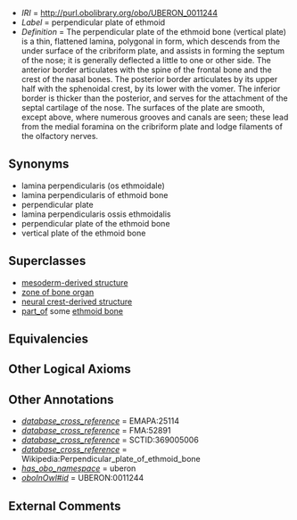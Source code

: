  * *IRI* = http://purl.obolibrary.org/obo/UBERON_0011244
 * *Label* = perpendicular plate of ethmoid
 * *Definition* = The perpendicular plate of the ethmoid bone (vertical plate) is a thin, flattened lamina, polygonal in form, which descends from the under surface of the cribriform plate, and assists in forming the septum of the nose; it is generally deflected a little to one or other side. The anterior border articulates with the spine of the frontal bone and the crest of the nasal bones. The posterior border articulates by its upper half with the sphenoidal crest, by its lower with the vomer. The inferior border is thicker than the posterior, and serves for the attachment of the septal cartilage of the nose. The surfaces of the plate are smooth, except above, where numerous grooves and canals are seen; these lead from the medial foramina on the cribriform plate and lodge filaments of the olfactory nerves.

## Synonyms

 * lamina perpendicularis (os ethmoidale)
 * lamina perpendicularis of ethmoid bone
 * perpendicular plate
 * lamina perpendicularis ossis ethmoidalis
 * perpendicular plate of the ethmoid bone
 * vertical plate of the ethmoid bone

## Superclasses

 * [mesoderm-derived structure](../../UBERON/20/UBERON_0004120.md)
 * [zone of bone organ](../../UBERON/13/UBERON_0005913.md)
 * [neural crest-derived structure](../../UBERON/13/UBERON_0010313.md)
 * [part_of](../../BFO/50/BFO_0000050.md) some [ethmoid bone](../../UBERON/79/UBERON_0001679.md)

## Equivalencies


## Other Logical Axioms


## Other Annotations

 * *[database_cross_reference](../../ef/oboInOwl#hasDbXref.md)* = EMAPA:25114
 * *[database_cross_reference](../../ef/oboInOwl#hasDbXref.md)* = FMA:52891
 * *[database_cross_reference](../../ef/oboInOwl#hasDbXref.md)* = SCTID:369005006
 * *[database_cross_reference](../../ef/oboInOwl#hasDbXref.md)* = Wikipedia:Perpendicular_plate_of_ethmoid_bone
 * *[has_obo_namespace](../../ce/oboInOwl#hasOBONamespace.md)* = uberon
 * *[oboInOwl#id](../../id/oboInOwl#id.md)* = UBERON:0011244

## External Comments

